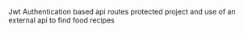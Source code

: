 Jwt Authentication based api routes protected project and use of an external api to find food recipes
